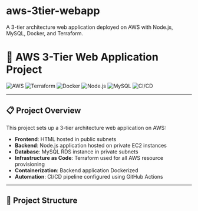 # aws-3tier-webapp
A 3-tier architecture web application deployed on AWS with Node.js, MySQL, Docker, and Terraform.

# 🚀 AWS 3-Tier Web Application Project

![AWS](https://img.shields.io/badge/AWS-Cloud-orange)
![Terraform](https://img.shields.io/badge/Terraform-IaC-blueviolet)
![Docker](https://img.shields.io/badge/Docker-Containerization-blue)
![Node.js](https://img.shields.io/badge/Node.js-Backend-green)
![MySQL](https://img.shields.io/badge/MySQL-Database-lightblue)
![CI/CD](https://img.shields.io/badge/GitHub%20Actions-CI%2FCD-blue)

---

## 📋 Project Overview

This project sets up a 3-tier architecture web application on AWS:

- **Frontend**: HTML hosted in public subnets
- **Backend**: Node.js application hosted on private EC2 instances
- **Database**: MySQL RDS instance in private subnets
- **Infrastructure as Code**: Terraform used for all AWS resource provisioning
- **Containerization**: Backend application Dockerized
- **Automation**: CI/CD pipeline configured using GitHub Actions

---

## 📂 Project Structure

